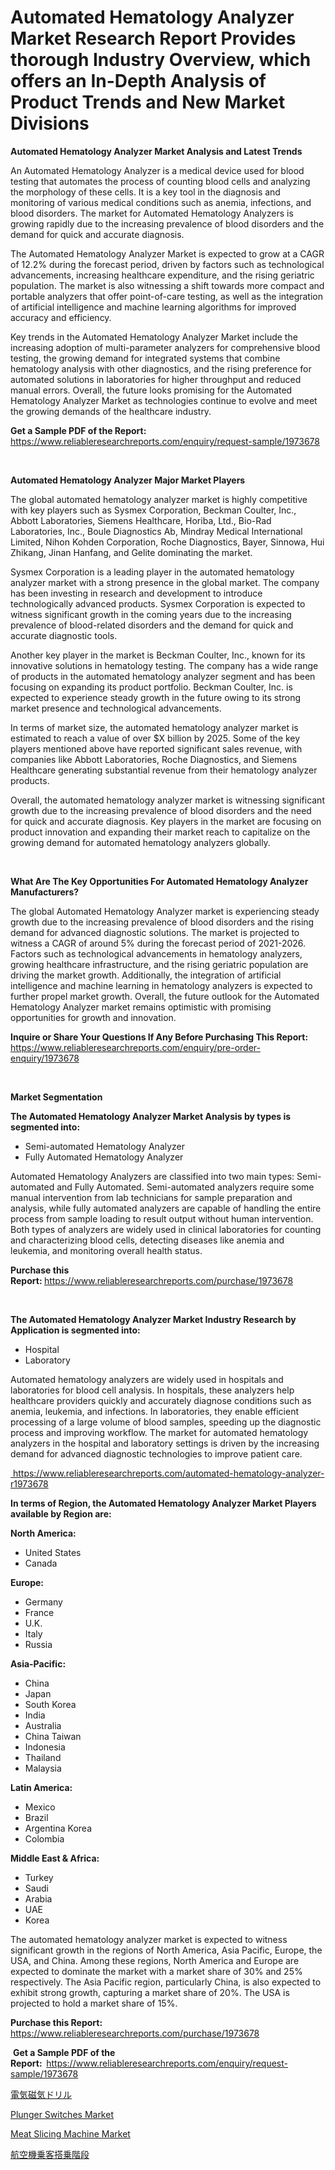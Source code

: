 <p><h1>Automated Hematology Analyzer Market Research Report Provides thorough Industry Overview, which offers an In-Depth Analysis of Product Trends and New Market Divisions</h1></p><p><strong>Automated Hematology Analyzer Market Analysis and Latest Trends</strong></p>
<p><p>An Automated Hematology Analyzer is a medical device used for blood testing that automates the process of counting blood cells and analyzing the morphology of these cells. It is a key tool in the diagnosis and monitoring of various medical conditions such as anemia, infections, and blood disorders. The market for Automated Hematology Analyzers is growing rapidly due to the increasing prevalence of blood disorders and the demand for quick and accurate diagnosis.</p><p>The Automated Hematology Analyzer Market is expected to grow at a CAGR of 12.2% during the forecast period, driven by factors such as technological advancements, increasing healthcare expenditure, and the rising geriatric population. The market is also witnessing a shift towards more compact and portable analyzers that offer point-of-care testing, as well as the integration of artificial intelligence and machine learning algorithms for improved accuracy and efficiency.</p><p>Key trends in the Automated Hematology Analyzer Market include the increasing adoption of multi-parameter analyzers for comprehensive blood testing, the growing demand for integrated systems that combine hematology analysis with other diagnostics, and the rising preference for automated solutions in laboratories for higher throughput and reduced manual errors. Overall, the future looks promising for the Automated Hematology Analyzer Market as technologies continue to evolve and meet the growing demands of the healthcare industry.</p></p>
<p><strong>Get a Sample PDF of the Report:&nbsp;</strong> <a href="https://www.reliableresearchreports.com/enquiry/request-sample/1973678">https://www.reliableresearchreports.com/enquiry/request-sample/1973678</a></p>
<p>&nbsp;</p>
<p><strong>Automated Hematology Analyzer Major Market Players</strong></p>
<p><p>The global automated hematology analyzer market is highly competitive with key players such as Sysmex Corporation, Beckman Coulter, Inc., Abbott Laboratories, Siemens Healthcare, Horiba, Ltd., Bio-Rad Laboratories, Inc., Boule Diagnostics Ab, Mindray Medical International Limited, Nihon Kohden Corporation, Roche Diagnostics, Bayer, Sinnowa, Hui Zhikang, Jinan Hanfang, and Gelite dominating the market.</p><p>Sysmex Corporation is a leading player in the automated hematology analyzer market with a strong presence in the global market. The company has been investing in research and development to introduce technologically advanced products. Sysmex Corporation is expected to witness significant growth in the coming years due to the increasing prevalence of blood-related disorders and the demand for quick and accurate diagnostic tools.</p><p>Another key player in the market is Beckman Coulter, Inc., known for its innovative solutions in hematology testing. The company has a wide range of products in the automated hematology analyzer segment and has been focusing on expanding its product portfolio. Beckman Coulter, Inc. is expected to experience steady growth in the future owing to its strong market presence and technological advancements.</p><p>In terms of market size, the automated hematology analyzer market is estimated to reach a value of over $X billion by 2025. Some of the key players mentioned above have reported significant sales revenue, with companies like Abbott Laboratories, Roche Diagnostics, and Siemens Healthcare generating substantial revenue from their hematology analyzer products.</p><p>Overall, the automated hematology analyzer market is witnessing significant growth due to the increasing prevalence of blood disorders and the need for quick and accurate diagnosis. Key players in the market are focusing on product innovation and expanding their market reach to capitalize on the growing demand for automated hematology analyzers globally.</p></p>
<p>&nbsp;</p>
<p><strong>What Are The Key Opportunities For Automated Hematology Analyzer Manufacturers?</strong></p>
<p><p>The global Automated Hematology Analyzer market is experiencing steady growth due to the increasing prevalence of blood disorders and the rising demand for advanced diagnostic solutions. The market is projected to witness a CAGR of around 5% during the forecast period of 2021-2026. Factors such as technological advancements in hematology analyzers, growing healthcare infrastructure, and the rising geriatric population are driving the market growth. Additionally, the integration of artificial intelligence and machine learning in hematology analyzers is expected to further propel market growth. Overall, the future outlook for the Automated Hematology Analyzer market remains optimistic with promising opportunities for growth and innovation.</p></p>
<p><strong>Inquire or Share Your Questions If Any Before Purchasing This Report:</strong> <a href="https://www.reliableresearchreports.com/enquiry/pre-order-enquiry/1973678">https://www.reliableresearchreports.com/enquiry/pre-order-enquiry/1973678</a></p>
<p>&nbsp;</p>
<p><strong>Market Segmentation</strong></p>
<p><strong>The Automated Hematology Analyzer Market Analysis by types is segmented into:</strong></p>
<p><ul><li>Semi-automated Hematology Analyzer</li><li>Fully Automated Hematology Analyzer</li></ul></p>
<p><p>Automated Hematology Analyzers are classified into two main types: Semi-automated and Fully Automated. Semi-automated analyzers require some manual intervention from lab technicians for sample preparation and analysis, while fully automated analyzers are capable of handling the entire process from sample loading to result output without human intervention. Both types of analyzers are widely used in clinical laboratories for counting and characterizing blood cells, detecting diseases like anemia and leukemia, and monitoring overall health status.</p></p>
<p><strong>Purchase this Report:&nbsp;</strong><a href="https://www.reliableresearchreports.com/purchase/1973678">https://www.reliableresearchreports.com/purchase/1973678</a></p>
<p>&nbsp;</p>
<p><strong>The Automated Hematology Analyzer Market Industry Research by Application is segmented into:</strong></p>
<p><ul><li>Hospital</li><li>Laboratory</li></ul></p>
<p><p>Automated hematology analyzers are widely used in hospitals and laboratories for blood cell analysis. In hospitals, these analyzers help healthcare providers quickly and accurately diagnose conditions such as anemia, leukemia, and infections. In laboratories, they enable efficient processing of a large volume of blood samples, speeding up the diagnostic process and improving workflow. The market for automated hematology analyzers in the hospital and laboratory settings is driven by the increasing demand for advanced diagnostic technologies to improve patient care.</p></p>
<p><a href="https://www.reliableresearchreports.com/automated-hematology-analyzer-r1973678">&nbsp;https://www.reliableresearchreports.com/automated-hematology-analyzer-r1973678</a></p>
<p><strong>In terms of Region, the Automated Hematology Analyzer Market Players available by Region are:</strong></p>
<p>
    <p> <strong> North America: </strong>
        <ul>
            <li>United States</li>
            <li>Canada</li>
        </ul>
        </p> 
    <p> <strong> Europe: </strong>
        <ul>
            <li>Germany</li>
            <li>France</li>
            <li>U.K.</li>
            <li>Italy</li>
            <li>Russia</li>
        </ul>
        </p> 
    <p> <strong> Asia-Pacific: </strong>
        <ul>
            <li>China</li>
            <li>Japan</li>
            <li>South Korea</li>
            <li>India</li>
            <li>Australia</li>
            <li>China Taiwan</li>
            <li>Indonesia</li>
            <li>Thailand</li>
            <li>Malaysia</li>
        </ul>
        </p> 
    <p> <strong> Latin America: </strong>
        <ul>
            <li>Mexico</li>
            <li>Brazil</li>
            <li>Argentina Korea</li>
            <li>Colombia</li>
        </ul>
        </p> 
    <p> <strong> Middle East & Africa: </strong>
        <ul>
            <li>Turkey</li>
            <li>Saudi</li>
            <li>Arabia</li>
            <li>UAE</li>
            <li>Korea</li>
        </ul>
    </p>
    </p>
<p><p>The automated hematology analyzer market is expected to witness significant growth in the regions of North America, Asia Pacific, Europe, the USA, and China. Among these regions, North America and Europe are expected to dominate the market with a market share of 30% and 25% respectively. The Asia Pacific region, particularly China, is also expected to exhibit strong growth, capturing a market share of 20%. The USA is projected to hold a market share of 15%.</p></p>
<p><strong>Purchase this Report: </strong><a href="https://www.reliableresearchreports.com/purchase/1973678">https://www.reliableresearchreports.com/purchase/1973678</a></p>
<p>&nbsp;<strong>Get a Sample PDF of the Report:&nbsp;&nbsp;</strong><a href="https://www.reliableresearchreports.com/enquiry/request-sample/1973678">https://www.reliableresearchreports.com/enquiry/request-sample/1973678</a></p>
<p><strong></strong></p>
<p><p><a href="https://github.com/lababdou/Market-Research-Report-List-3/blob/main/194101837598.md">電気磁気ドリル</a></p><p><a href="https://github.com/castoriffic/Market-Research-Report-List-4/blob/main/plunger-switches-market.md">Plunger Switches Market</a></p><p><a href="https://github.com/brenzgnarento/Market-Research-Report-List-2/blob/main/meat-slicing-machine-market.md">Meat Slicing Machine Market</a></p><p><a href="https://github.com/VellaJacobi2023/Market-Research-Report-List-1/blob/main/901119037597.md">航空機乗客搭乗階段</a></p></p>
